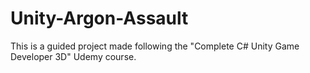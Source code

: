 # Unity-Argon-Assault

This is a guided project made following the "Complete C# Unity Game Developer 3D" Udemy course.
